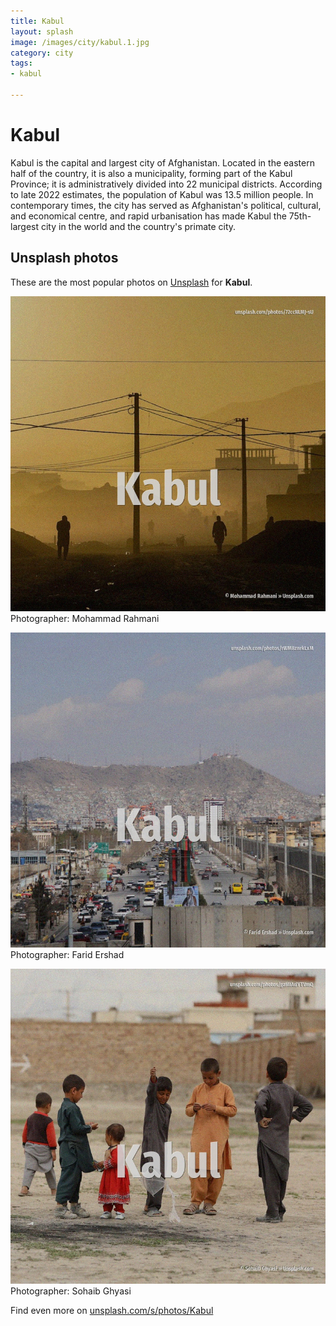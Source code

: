 ```yaml
---
title: Kabul
layout: splash
image: /images/city/kabul.1.jpg
category: city
tags:
- kabul

---
```

# Kabul

Kabul  is the capital and largest city of Afghanistan. Located in the eastern half of the country, it is also a municipality, forming part of the Kabul  Province; it is administratively divided into 22 municipal districts. According to late 2022 estimates, the population of Kabul was 13.5 million people. In contemporary times, the city has served as Afghanistan's political, cultural, and economical  centre, and rapid urbanisation has made Kabul the 75th-largest city in the world and the country's  primate city.  

 
## Unsplash photos
These are the most popular photos on [Unsplash](https://unsplash.com) for **Kabul**.
 
![Kabul](/images/city/kabul.1.jpg)
Photographer:  Mohammad Rahmani
 
![Kabul](/images/city/kabul.2.jpg)
Photographer:  Farid Ershad
 
![Kabul](/images/city/kabul.3.jpg)
Photographer:  Sohaib Ghyasi
 
Find even more on [unsplash.com/s/photos/Kabul](https://unsplash.com/s/photos/Kabul)
 
